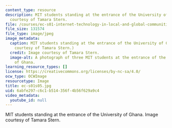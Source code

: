```yaml
---
content_type: resource
description: MIT students standing at the entrance of the University of Ghana. Image
  courtesy of Tamara Stern.
file: /courses/ec-s01-internet-technology-in-local-and-global-communities-spring-2005-summer-2005/6abfe297c6c1b514356f4b56f629a9c4_ec-s01s05.jpg
file_size: 131574
file_type: image/jpeg
image_metadata:
  caption: MIT students standing at the entrance of the University of Ghana. (Image
    courtesy of Tamara Stern.)
  credit: Image courtesy of Tamara Stern.
  image-alt: A photograph of three MIT students at the entrance of the University
    of Ghana.
learning_resource_types: []
license: https://creativecommons.org/licenses/by-nc-sa/4.0/
ocw_type: OCWImage
resourcetype: Image
title: ec-s01s05.jpg
uid: 6abfe297-c6c1-b514-356f-4b56f629a9c4
video_metadata:
  youtube_id: null
---
```

MIT students standing at the entrance of the University of Ghana. Image courtesy of Tamara Stern.